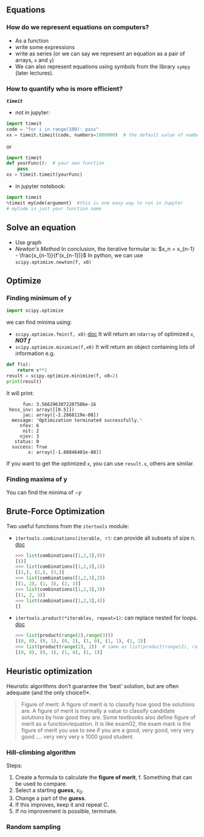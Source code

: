 ## Equations
### How do we represent equations on computers?
- As a function  
- write some expressions  
- write as series (or we can say we represent an equation as a pair of arrays, `x` and `y`)  
- We can also represent equations using symbols from the library `sympy` (later lectures).
### How to quantify who is more efficient?
***`timeit`***
- not in jupyter: 
```python
import timeit
code = "for i in range(100): pass"
xx = timeit.timeit(code, numbers=1000000)  # the default value of numbers is 1000000
```
   or
```python
import timeit
def yourFunc():  # your own function
    pass
xx = timeit.timeit(yourFunc)
```
- in jupyter notebook:
```python
import timeit
%timeit myCode(argument)  #this is one easy way to run in Jupyter
# myCode is just your function name
```

## Solve an equation
- Use graph  
- *Newton's Method*
    In conclusion, the iterative formular is: $x_n = x_{n-1} - \frac{x_{n-1}}{f'(x_{n-1})}$
    In python, we can use `scipy.optimize.newton(f, x0)`

## Optimize
### Finding minimum of y
```python
import scipy.optimize
```
we can find minima using:
- `scipy.optimize.fmin(f, x0)` [doc](https://docs.scipy.org/doc/scipy/reference/generated/scipy.optimize.fmin.html)
    It will return an `ndarray` of optimized `x`, ***NOT f***
- `scipy.optimize.minimize(f,x0)`
    It will return an object containing lots of information
    e.g.
```python
def f(x):
    return x**2
result = scipy.optimize.minimize(f, x0=2)
print(result)
```
It will print:
```
      fun: 3.5662963072207506e-16
 hess_inv: array([[0.5]])
      jac: array([-2.2868119e-08])
  message: 'Optimization terminated successfully.'
     nfev: 6
      nit: 2
     njev: 3
   status: 0
  success: True
        x: array([-1.88846401e-08])
```
If you want to get the optimized `x`, you can use `result.x`, others are similar.
### Finding maxima of y
You can find the minima of $-y$

## Brute-Force Optimization
Two useful functions from the `itertools` module:
- `itertools.combinations(iterable, r)`: can provide all subsets of size n.  
    [doc](https://docs.python.org/3/library/itertools.html#itertools.combinations)
    ```python
    >>> list(combinations([1,2,3],0))
    [()]
    >>> list(combinations([1,2,3],1))
    [(1,), (2,), (3,)]
    >>> list(combinations([1,2,3],2))
    [(1, 2), (1, 3), (2, 3)]
    >>> list(combinations([1,2,3],3))
    [(1, 2, 3)]
    >>> list(combinations([1,2,3],4))
    []
    ```
- `itertools.product(*iterables, repeat=1)`: can replace nested for loops.  
    [doc](https://docs.python.org/3/library/itertools.html#itertools.product)
    ```python
    >>> list(product(range(2),range(3)))
    [(0, 0), (0, 1), (0, 2), (1, 0), (1, 1), (1, 2)]
    >>> list(product(range(2), 2))  # same as list(product(range(2), range(2)))
    [(0, 0), (0, 1), (1, 0), (1, 1)]
    ```

## Heuristic optimization
Heuristic algorithms don’t guarantee the ‘best’ solution, but are often adequate (and the only choice!)\*.
> Figure of merit: A figure of merit is to classify how good the solutions are. A figure of merit is normally a value to classify candidate solutions by how good they are. Some textbooks also define figure of merit as a function/equation. It is like exam02, the exam mark is the figure of merit you use to see if you are a good, very good, very very good …. very very very x 1000 good student.  
### Hill-climbing algorithm
Steps:  
1. Create a formula to calculate the **figure of merit**, f. Something that can be used to compare.  
2. Select a starting **guess**, $x_0$.  
3. Change a part of the **guess**.  
4. If this improves, keep it and repeat C.  
5. If no improvement is possible, terminate.
### Random sampling